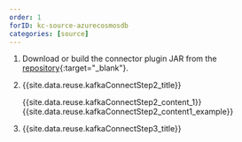 ```yaml
---
order: 1
forID: kc-source-azurecosmosdb
categories: [source]
---
```


1. Download or build the connector plugin JAR from the [repository](https://github.com/microsoft/kafka-connect-cosmosdb){:target="_blank"}.
2. {{site.data.reuse.kafkaConnectStep2_title}}

   {{site.data.reuse.kafkaConnectStep2_content_1}}
   {{site.data.reuse.kafkaConnectStep2_content1_example}}
3. {{site.data.reuse.kafkaConnectStep3_title}}

